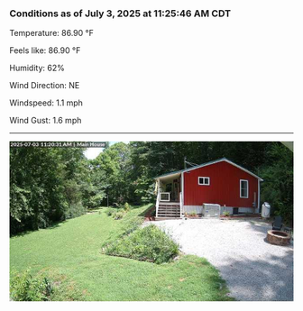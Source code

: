 ### Conditions as of July 3, 2025 at 11:25:46 AM CDT 

Temperature: 86.90 &deg;F

Feels like: 86.90 &deg;F

Humidity: 62%

Wind Direction: NE

Windspeed: 1.1 mph

Wind Gust: 1.6 mph

---

<img src="./images/latest.jpeg"/>

